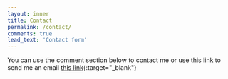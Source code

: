 ```yaml
---
layout: inner
title: Contact
permalink: /contact/
comments: true
lead_text: 'Contact form'
---
```

You can use the comment section below to contact me or use this link to send me an email 
[this link](https://apps.garmin.com/es-ES/apps/f134a024-6ee4-47d3-8aec-3a397e3c9733/contactdeveloper){:target="_blank"}
